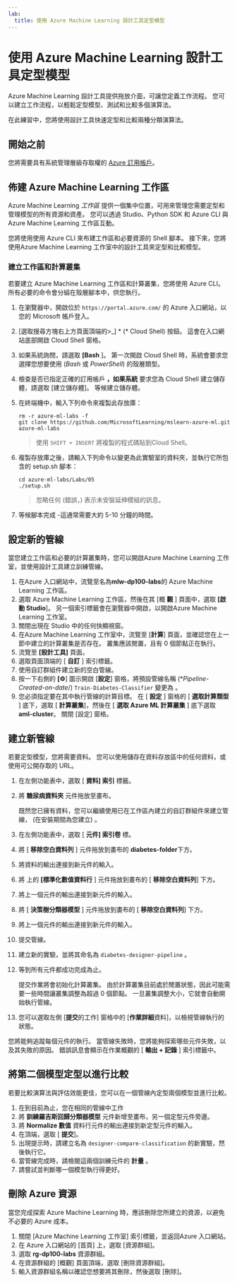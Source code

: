 ```yaml
---
lab:
  title: 使用 Azure Machine Learning 設計工具定型模型
---
```


# 使用 Azure Machine Learning 設計工具定型模型

Azure Machine Learning 設計工具提供拖放介面，可讓您定義工作流程。 您可以建立工作流程，以輕鬆定型模型、測試和比較多個演算法。

在此練習中，您將使用設計工具快速定型和比較兩種分類演算法。

## 開始之前

您將需要具有系統管理層級存取權的 [Azure 訂用帳戶](https://azure.microsoft.com/free?azure-portal=true)。

## 佈建 Azure Machine Learning 工作區

Azure Machine Learning *工作區* 提供一個集中位置，可用來管理您需要定型和管理模型的所有資源和資產。 您可以透過 Studio、Python SDK 和 Azure CLI 與 Azure Machine Learning 工作區互動。 

您將使用使用 Azure CLI 來布建工作區和必要資源的 Shell 腳本。 接下來，您將使用Azure Machine Learning 工作室中的設計工具來定型和比較模型。

### 建立工作區和計算叢集

若要建立 Azure Machine Learning 工作區和計算叢集，您將使用 Azure CLI。 所有必要的命令會分組在殼層腳本中，供您執行。

1. 在瀏覽器中，開啟位於 `https://portal.azure.com/` 的 Azure 入口網站，以您的 Microsoft 帳戶登入。
1. \[選取搜尋方塊右上方頁面頂端的>_] * (* Cloud Shell) 按鈕。 這會在入口網站底部開啟 Cloud Shell 窗格。
1. 如果系統詢問，請選取 **[Bash** ]。 第一次開啟 Cloud Shell 時，系統會要求您選擇您想要使用 (*Bash* 或 *PowerShell*) 的殼層類型。 
1. 檢查是否已指定正確的訂用帳戶 **，如果系統** 要求您為 Cloud Shell 建立儲存體，請選取 [建立儲存體]。 等候建立儲存體。
1. 在終端機中，輸入下列命令來複製此存放庫：

    ```azurecli
    rm -r azure-ml-labs -f
    git clone https://github.com/MicrosoftLearning/mslearn-azure-ml.git azure-ml-labs
    ```

    > 使用 `SHIFT + INSERT` 將複製的程式碼貼到Cloud Shell。 

1. 複製存放庫之後，請輸入下列命令以變更為此實驗室的資料夾，並執行它所包含的 setup.sh 腳本：

    ```azurecli
    cd azure-ml-labs/Labs/05
    ./setup.sh
    ```

    > 忽略任何 (錯誤，) 表示未安裝延伸模組的訊息。 

1. 等候腳本完成 -這通常需要大約 5-10 分鐘的時間。 

## 設定新的管線

當您建立工作區和必要的計算叢集時，您可以開啟Azure Machine Learning 工作室，並使用設計工具建立訓練管線。 

1. 在Azure 入口網站中，流覽至名為**mlw-dp100-labs**的 Azure Machine Learning 工作區。
1. 選取 Azure Machine Learning 工作區，然後在其 [概 **觀** ] 頁面中，選取 **[啟動 Studio**]。 另一個索引標籤會在瀏覽器中開啟，以開啟Azure Machine Learning 工作室。
1. 關閉出現在 Studio 中的任何快顯視窗。
1. 在Azure Machine Learning 工作室中，流覽至 [**計算**] 頁面，並確認您在上一節中建立的計算叢集是否存在。 叢集應該閒置，且有 0 個節點正在執行。
1. 流覽至 **[設計工具]** 頁面。
1. 選取頁面頂端的 [ **自訂** ] 索引標籤。
1. 使用自訂群組件建立新的空白管線。
1. 按一下右側的 **[&#9881;**] 圖示開啟 [**設定**] 窗格，將預設管線名稱 (**Pipeline-Created-on-date*/) `Train-Diabetes-Classifier` 變更為 。
1. 您必須指定要在其中執行管線的計算目標。 在 [ **設定** ] 窗格的 [ **選取計算類型** ] 底下，選取 [ **計算叢集**]，然後在 [ **選取 Azure ML 計算叢集** ] 底下選取 **aml-cluster**。 關閉 [設定] 窗格。

## 建立新管線
若要定型模型，您將需要資料。 您可以使用儲存在資料存放區中的任何資料，或使用可公開存取的 URL。

1. 在左側功能表中，選取 [ **資料] 索引** 標籤。
1. 將 **糖尿病資料夾** 元件拖放至畫布。

    既然您已擁有資料，您可以繼續使用已在工作區內建立的自訂群組件來建立管線， (在安裝期間為您建立) 。

1. 在左側功能表中，選取 [ **元件] 索引卷** 標。
1. 將 [ **移除空白資料列** ] 元件拖放到畫布的 **diabetes-folder**下方。 
1. 將資料的輸出連接到新元件的輸入。
1. 將 上的 **[標準化數值資料行** ] 元件拖放到畫布的 [ **移除空白資料列**] 下方。 
1. 將上一個元件的輸出連接到新元件的輸入。
1. 將 [ **決策樹分類器模型** ] 元件拖放到畫布的 [ **移除空白資料列**] 下方。
1. 將上一個元件的輸出連接到新元件的輸入。 
1. 提交管線。 
1. 建立新的實驗，並將其命名為 `diabetes-designer-pipeline` 。 
1. 等到所有元件都成功完成為止。

    提交作業將會初始化計算叢集。 由於計算叢集目前處於閒置狀態，因此可能需要一些時間讓叢集調整為超過 0 個節點。 一旦叢集調整大小，它就會自動開始執行管線。 

1. 您可以選取左側 [**提交**的工作] 窗格中的 [**作業詳細**資料]，以檢視管線執行的狀態。

您將能夠追蹤每個元件的執行。 當管線失敗時，您將能夠探索哪些元件失敗，以及其失敗的原因。 錯誤訊息會顯示在作業概觀的 [ **輸出 + 記錄** ] 索引標籤中。 

## 將第二個模型定型以進行比較

若要比較演算法與評估效能更佳，您可以在一個管線內定型兩個模型並進行比較。

1. 在到目前為止，您在相同的管線中工作
1. 將 **訓練羅吉斯回歸分類器模型** 元件新增至畫布，另一個定型元件旁邊。
1. 將 **Normalize 數值** 資料行元件的輸出連接到新定型元件的輸入。 
1. 在頂端，選取 [ **提交**]。 
1. 出現提示時，請建立名為 `designer-compare-classification` 的新實驗，然後執行它。  
1. 當管線完成時，請檢閱這兩個訓練元件的 **計量** 。
1. 請嘗試並判斷哪一個模型執行得更好。

## 刪除 Azure 資源

當您完成探索 Azure Machine Learning 時，應該刪除您所建立的資源，以避免不必要的 Azure 成本。

1. 關閉 [Azure Machine Learning 工作室] 索引標籤，並返回Azure 入口網站。
1. 在 Azure 入口網站的 [首頁] 上，選取 [資源群組]。
1. 選取 **rg-dp100-labs** 資源群組。
1. 在資源群組的 [概觀] 頁面頂端，選取 [刪除資源群組]。 
1. 輸入資源群組名稱以確認您想要將其刪除，然後選取 [刪除]。